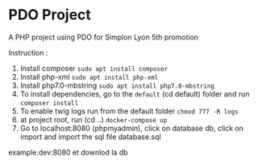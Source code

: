 # PDO Project
A PHP project using PDO for Simplon Lyon 5th promotion

Instruction :
1. Install composer
`sudo apt install composer`
1. Install php-xml
`sudo apt install php-xml`
1. Install php7.0-mbstring
`sudo apt install php7.0-mbstring`
1. To install dependencies, go to the `default` (cd default) folder and run 
`composer install`
1. To enable twig logs run from the default folder
`chmod 777 -R logs`
1. at project root, run (cd ..)
`docker-compose up`
1. Go to localhost:8080 (phpmyadmin), click on database db, click on import and import the sql file database.sql

example.dev:8080  et downlod la db
